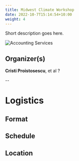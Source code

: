 ```yaml
---
title: Midwest Climate Workshop
date: 2022-10-7T15:14:54+10:00
weight: 4
---
```


Short description goes here.

![Accounting Services](/images/austin-distel-nGc5RT2HmF0-unsplash.jpg)

## Organizer(s)
**Cristi Proistosescu**, et al ?

--
# Logistics
## Format


## Schedule


## Location